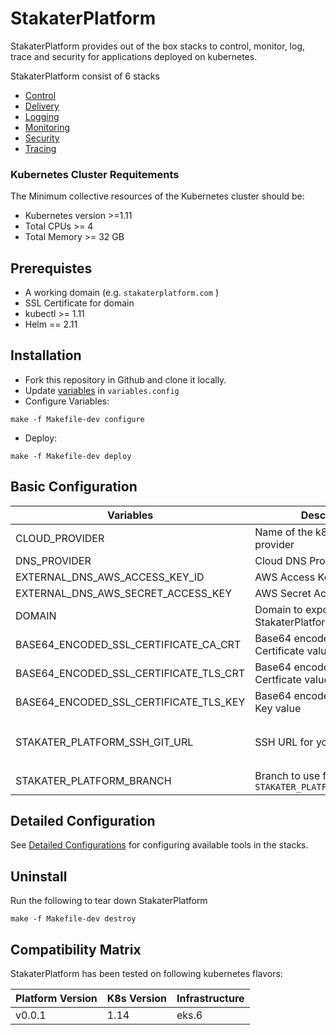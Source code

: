# StakaterPlatform

StakaterPlatform provides out of the box stacks to control, monitor, log, trace and security for applications deployed on kubernetes.

StakaterPlatform consist of 6 stacks
- [Control](https://playbook.stakater.com/content/stacks/control.html)
- [Delivery](https://playbook.stakater.com/content/stacks/delivery.html)
- [Logging](https://playbook.stakater.com/content/stacks/logging.html)
- [Monitoring](https://playbook.stakater.com/content/stacks/monitoring.html)
- [Security](https://playbook.stakater.com/content/stacks/security.html)
- [Tracing](https://playbook.stakater.com/content/stacks/tracing.html)


### Kubernetes Cluster Requitements

The Minimum collective resources of the Kubernetes cluster should be:
- Kubernetes version >=1.11
- Total CPUs >= 4
- Total Memory >= 32 GB

## Prerequistes

- A working domain (e.g. `stakaterplatform.com` ) 
- SSL Certificate for domain
- kubectl >= 1.11
- Helm == 2.11

## Installation

- Fork this repository in Github and clone it locally.
- Update [variables](#Configuration) in `variables.config`
- Configure Variables:
```
make -f Makefile-dev configure
```
- Deploy:
```
make -f Makefile-dev deploy
```
<!-- TODO: Flux key addition documentation -->

## Basic Configuration
| Variables | Description | Default |  
|---|---|---|
| CLOUD_PROVIDER | Name of the k8s cloud provider | `nil` <br> (`aws` \| `azure`) |
| DNS_PROVIDER | Cloud DNS Provider | `aws` (Route53) |
| EXTERNAL_DNS_AWS_ACCESS_KEY_ID | AWS Access Key Id | `nil` |
| EXTERNAL_DNS_AWS_SECRET_ACCESS_KEY | AWS Secret Access Key | `nil` |
| DOMAIN | Domain to expose StakaterPlatform | `nil` |
| BASE64_ENCODED_SSL_CERTIFICATE_CA_CRT | Base64 encoded Intermediate Certificate value | `nil` |
| BASE64_ENCODED_SSL_CERTIFICATE_TLS_CRT | Base64 encoded Server Certficate value |`nil` |
| BASE64_ENCODED_SSL_CERTIFICATE_TLS_KEY | Base64 encoded Certificate Key value |`nil` |
| STAKATER_PLATFORM_SSH_GIT_URL | SSH URL for your Github repo. | `nil`<br>(e.g `git@github.com/stakater/StakaterPlatform.git`. Notice `:` is replaced with `/` in the URL ) |
| STAKATER_PLATFORM_BRANCH | Branch to use for `STAKATER_PLATFORM_SSH_GIT_URL` | `master` |

## Detailed Configuration

See [Detailed Configurations](docs/detailed-config.md) for configuring available tools in the stacks. 


## Uninstall

Run the following to tear down StakaterPlatform
```
make -f Makefile-dev destroy
```

## Compatibility Matrix

StakaterPlatform has been tested on following kubernetes flavors:

| Platform Version| K8s Version  | Infrastructure |
|---|---|---|
| v0.0.1 | 1.14 | eks.6 |
